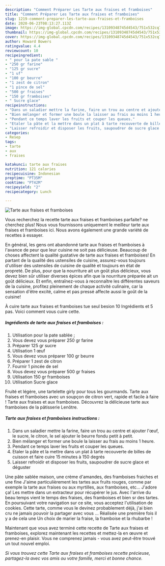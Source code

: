 ```yaml
---
description: "Comment Préparer Les Tarte aux fraises et framboises"
title: "Comment Préparer Les Tarte aux fraises et framboises"
slug: 1219-comment-preparer-les-tarte-aux-fraises-et-framboises
date: 2020-06-23T08:13:27.113Z
image: https://img-global.cpcdn.com/recipes/13109348745d4543/751x532cq70/tarte-aux-fraises-et-framboises-photo-principale-de-la-recette.jpg
thumbnail: https://img-global.cpcdn.com/recipes/13109348745d4543/751x532cq70/tarte-aux-fraises-et-framboises-photo-principale-de-la-recette.jpg
cover: https://img-global.cpcdn.com/recipes/13109348745d4543/751x532cq70/tarte-aux-fraises-et-framboises-photo-principale-de-la-recette.jpg
author: Howard Bowers
ratingvalue: 4.4
reviewcount: 10
recipeingredient:
- " pour la pate sable "
- "250 gr farine"
- "125 gr sucre"
- "1 uf"
- "100 gr beurre"
- "1 zest de citron"
- "1 pince de sel"
- "500 gr fraises"
- "150 gr framboises"
- " Sucre glace"
recipeinstructions:
- "Dans un saladier mettre la farine, faire un trou au centre et ajouter l&#39;œuf, le sucre, le citron, le sel ajouter le beurre fondu petit à petit."
- "Bien mélanger et former une boule la laisser au frais au moins 1 heure."
- "Pendant ce temps laver les fruits et couper les queues."
- "Etaler la pâte et la mettre dans un plat â tarte recouverte de billes de cuisson et faire cuire 15 minutes à 150 degrés"
- "Laisser refroidir et disposer les fruits, saupoudrer de sucre glace et déguster"
categories:
- Resep
tags:
- tarte
- aux
- fraises

katakunci: tarte aux fraises 
nutrition: 121 calories
recipecuisine: Indonesian
preptime: "PT35M"
cooktime: "PT42M"
recipeyield: "2"
recipecategory: Lunch

---
```



![Tarte aux fraises et framboises](https://img-global.cpcdn.com/recipes/13109348745d4543/751x532cq70/tarte-aux-fraises-et-framboises-photo-principale-de-la-recette.jpg)

Vous recherchez la recette tarte aux fraises et framboises parfaite? ne cherchez plus! Nous vous fournissons uniquement le meilleur tarte aux fraises et framboises ici. Nous avons également une grande variété de recettes à essayer.

En général, les gens ont abandonné tarte aux fraises et framboises à l'avance de peur que leur cuisine ne soit pas délicieuse. Beaucoup de choses affectent la qualité gustative de tarte aux fraises et framboises! En partant de la qualité des ustensiles de cuisine, assurez-vous toujours d'utiliser des ustensiles de cuisine de qualité et toujours en état de propreté. De plus, pour que la nourriture ait un goût plus délicieux, vous devez bien sûr utiliser diverses épices afin que la nourriture préparée ait un goût délicieux. Et enfin, entraînez-vous à reconnaître les différentes saveurs de la cuisine, profitez pleinement de chaque activité culinaire, car la sensation d'être excité, calme et pas pressé affecte aussi le goût de la cuisine!

<!--inarticleads1-->

À cuire tarte aux fraises et framboises tue seul besion 10 Ingrédients et 5 pas. Voici comment vous cuire cette.

##### Ingrédients de tarte aux fraises et framboises :

1. Utilisation  pour la pate sablée ;
1. Vous devez vous préparer 250 gr farine
1. Préparer 125 gr sucre
1. Utilisation 1 œuf
1. Vous devez vous préparer 100 gr beurre
1. Préparer 1 zest de citron
1. Fournir 1 pincée de sel
1. Vous devez vous préparer 500 gr fraises
1. Utilisation 150 gr framboises
1. Utilisation  Sucre glace


Fruité et légère, une tartelette girly pour tous les gourmands. Tarte aux fraises et framboises avec un soupçon de citron vert, rapide et facile à faire ! Tarte aux fraises et aux framboises. Découvrez la délicieuse tarte aux framboises de la pâtisserie Lenôtre. 

<!--inarticleads2-->

##### Tarte aux fraises et framboises instructions :

1. Dans un saladier mettre la farine, faire un trou au centre et ajouter l&#39;œuf, le sucre, le citron, le sel ajouter le beurre fondu petit à petit.
1. Bien mélanger et former une boule la laisser au frais au moins 1 heure.
1. Pendant ce temps laver les fruits et couper les queues.
1. Etaler la pâte et la mettre dans un plat â tarte recouverte de billes de cuisson et faire cuire 15 minutes à 150 degrés
1. Laisser refroidir et disposer les fruits, saupoudrer de sucre glace et déguster


Une pâte sablée maison, une crème d&#39;amandes, des framboises fraiches et une fine J&#39;aime particulièrement les tartes aux fruits rouges, comme par exemple la tarte aux fraises ou aux myrtilles, aux framboises, etc… J&#39;adore ça! Les mettre dans un extracteur pour récupérer le jus. Avec l&#39;arrive du beau temps vient le temps des fraises, des framboises et bien sr des tartes. En poursuivant votre navigation sur ce site, vous acceptez l&#39;utilisation de cookies. Cette tarte, comme vous le devinez probablement déjà, j&#39;ai bien cru ne jamais pouvoir la partager avec vous … Réalisée une première fois il y a de cela une Un choix de marier la fraise, la framboise et la rhubarbe ! 

<!--inarticleads1-->

<p>
Maintenant que vous avez terminé cette recette de Tarte aux fraises et framboises, explorez maintenant les recettes et mettez-la en œuvre et prenez-en plaisir. Vous ne comprenez jamais - vous avez peut-être trouvé un tout nouvel emploi.
</p>

<p>
<i>Si vous trouvez cette Tarte aux fraises et framboises recette précieuse, partagez-la avec vos amis ou votre famille, merci et bonne chance.</i>
</p>
